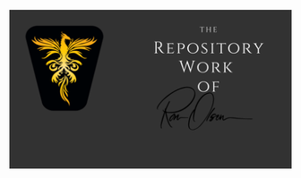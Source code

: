 ![opening image](https://github.com/ronroeandassociates/assets/blob/afb7cc738bf319b2ebfaf8d7d060558df6c1b903/images/repos_personal_olsr.png)
